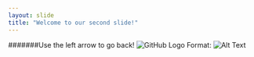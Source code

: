 ```yaml
---
layout: slide
title: "Welcome to our second slide!"
---
```

#######Use the left arrow to go back!
![GitHub Logo](/images/logo.png)
Format: ![Alt Text](url)
